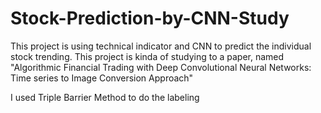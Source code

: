 # Stock-Prediction-by-CNN-Study
This project is using technical indicator and CNN to predict the individual stock trending. 
This project is kinda of studying to a paper, named "Algorithmic Financial Trading with Deep Convolutional Neural Networks: Time series to Image Conversion Approach"

I used Triple Barrier Method to do the labeling
